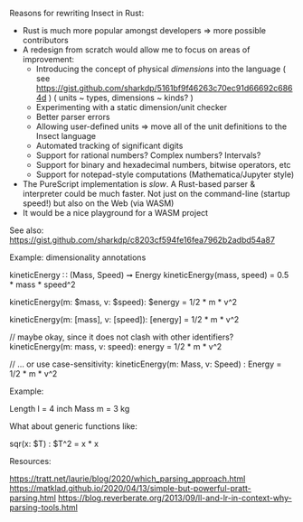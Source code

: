 Reasons for rewriting Insect in Rust:

  - Rust is much more popular amongst developers => more possible contributors
  - A redesign from scratch would allow me to focus on areas of improvement:
      - Introducing the concept of physical *dimensions* into the language
        ( see https://gist.github.com/sharkdp/5161bf9f46263c70ec91d66692c6864d )
        ( units ~ types, dimensions ~ kinds? )
      - Experimenting with a static dimension/unit checker
      - Better parser errors
      - Allowing user-defined units => move all of the unit definitions to the Insect language
      - Automated tracking of significant digits
      - Support for rational numbers? Complex numbers? Intervals?
      - Support for binary and hexadecimal numbers, bitwise operators, etc
      - Support for notepad-style computations (Mathematica/Jupyter style)
  - The PureScript implementation is *slow*. A Rust-based parser & interpreter could be much faster. Not just
    on the command-line (startup speed!) but also on the Web (via WASM)
  - It would be a nice playground for a WASM project



See also:
  https://gist.github.com/sharkdp/c8203cf594fe16fea7962b2adbd54a87


Example: dimensionality annotations

  kineticEnergy ∷ (Mass, Speed) ➞ Energy
  kineticEnergy(mass, speed) = 0.5 * mass * speed^2

  kineticEnergy(m: $mass, v: $speed): $energy = 1/2 * m * v^2

  kineticEnergy(m: [mass], v: [speed]): [energy] = 1/2 * m * v^2

  // maybe okay, since it does not clash with other identifiers?
  kineticEnergy(m: mass, v: speed): energy = 1/2 * m * v^2

  // … or use case-sensitivity:
  kineticEnergy(m: Mass, v: Speed) : Energy = 1/2 * m * v^2

Example:

  Length l = 4 inch
  Mass m = 3 kg


What about generic functions like:

  sqr(x: $T) : $T^2 = x * x


Resources:

  https://tratt.net/laurie/blog/2020/which_parsing_approach.html
  https://matklad.github.io/2020/04/13/simple-but-powerful-pratt-parsing.html
  https://blog.reverberate.org/2013/09/ll-and-lr-in-context-why-parsing-tools.html
